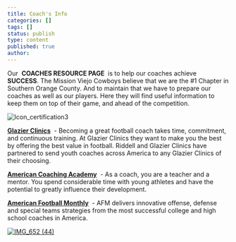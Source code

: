 ```yaml
---
title: Coach's Info
categories: []
tags: []
status: publish
type: content
published: true
author: 
---
```

Our  **COACHES RESOURCE PAGE**  is to help our coaches achieve  **SUCCESS**. The Mission Viejo Cowboys believe that we are the #1 Chapter in Southern Orange County. And to maintain that we have to prepare our coaches as well as our players. Here they will find useful information to keep them on top of their game, and ahead of the competition.

![Icon_certification3](http://mvcowboysfootball.files.wordpress.com/2013/07/icon_certification3.png)

**[Glazier Clinics](http://www.glazierclinics.com/)**  - Becoming a great football coach takes time, commitment, and continuous training. At Glazier Clinics they want to make you the best by offering the best value in football. Riddell and Glazier Clinics have partnered to send youth coaches across America to any Glazier Clinics of their choosing.

**[American Coaching Academy](http://www.americancoachingacademy.com/)**  - As a coach, you are a teacher and a mentor. You spend considerable time with young athletes and have the potential to greatly influence their development.

**[American Football Monthly](http://www.americanfootballmonthly.com/)**  - AFM delivers innovative offense, defense and special teams strategies from the most successful college and high school coaches in America.

[![IMG_652 (44)](http://mvcowboysfootball.files.wordpress.com/2012/09/img_652-44.jpg)](http://mvcowboysfootball.files.wordpress.com/2012/09/img_652-44.jpg)

